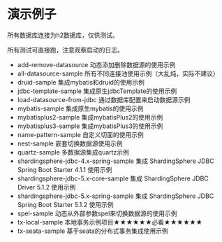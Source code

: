# 演示例子

所有数据库连接为h2数据库，仅供测试。

所有测试可直接跑，注意观察启动的日志。

- add-remove-datasource 动态添加删除数据源的使用示例
- all-datasource-sample 所有不同连接池使用示例（大乱炖，实际不建议）
- druid-sample 集成mybatis和druid的使用示例
- jdbc-template-sample 集成原生jdbcTemplate的使用示例
- load-datasource-from-jdbc 通过数据库配置来启动数据源示例
- mybatis-sample 集成原生mybatis的使用示例
- mybatisplus2-sample 集成mybatisPlus2的使用示例
- mybatisplus3-sample 集成mybatisPlus3的使用示例
- name-pattern-sample 自定义切面的使用示例
- nest-sample 嵌套切换数据源使用示例
- quartz-sample 多数据源集成quartz示例
- shardingsphere-jdbc-4.x-spring-sample 集成 ShardingSphere JDBC Spring Boot Starter 4.1.1 使用示例
- shardingsphere-jdbc-5.x-core-sample 集成 ShardingSphere JDBC Driver 5.1.2 使用示例
- shardingsphere-jdbc-5.x-spring-sample 集成 ShardingSphere JDBC Spring Boot Starter 5.1.2 使用示例
- spel-sample 动态从外部参数spel来切换数据源的使用示例
- tx-local-sample 本地事务示例项目★★★★★★必看★★★★★★
- tx-seata-sample 基于seata的分布式事务集成使用示例
